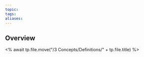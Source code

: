 ```yaml
---
topic: 
tags: 
aliases:
---
```

## Overview
<% await tp.file.move("/3 Concepts/Definitions/" + tp.file.title) %>